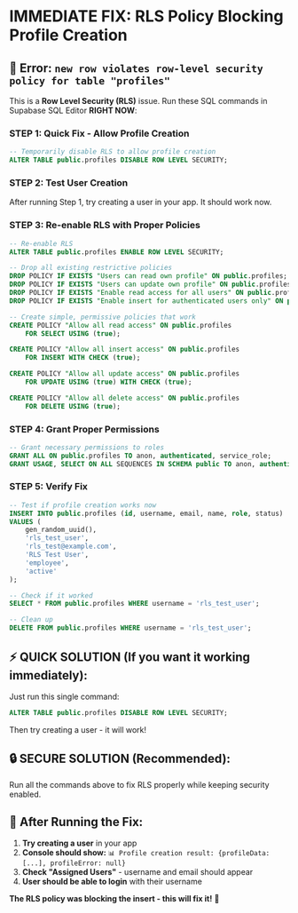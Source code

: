 # IMMEDIATE FIX: RLS Policy Blocking Profile Creation

## 🚨 **Error:** `new row violates row-level security policy for table "profiles"`

This is a **Row Level Security (RLS)** issue. Run these SQL commands in Supabase SQL Editor **RIGHT NOW**:

### **STEP 1: Quick Fix - Allow Profile Creation**

```sql
-- Temporarily disable RLS to allow profile creation
ALTER TABLE public.profiles DISABLE ROW LEVEL SECURITY;
```

### **STEP 2: Test User Creation**
After running Step 1, try creating a user in your app. It should work now.

### **STEP 3: Re-enable RLS with Proper Policies**

```sql
-- Re-enable RLS
ALTER TABLE public.profiles ENABLE ROW LEVEL SECURITY;

-- Drop all existing restrictive policies
DROP POLICY IF EXISTS "Users can read own profile" ON public.profiles;
DROP POLICY IF EXISTS "Users can update own profile" ON public.profiles;
DROP POLICY IF EXISTS "Enable read access for all users" ON public.profiles;
DROP POLICY IF EXISTS "Enable insert for authenticated users only" ON public.profiles;

-- Create simple, permissive policies that work
CREATE POLICY "Allow all read access" ON public.profiles
    FOR SELECT USING (true);

CREATE POLICY "Allow all insert access" ON public.profiles
    FOR INSERT WITH CHECK (true);

CREATE POLICY "Allow all update access" ON public.profiles
    FOR UPDATE USING (true) WITH CHECK (true);

CREATE POLICY "Allow all delete access" ON public.profiles
    FOR DELETE USING (true);
```

### **STEP 4: Grant Proper Permissions**

```sql
-- Grant necessary permissions to roles
GRANT ALL ON public.profiles TO anon, authenticated, service_role;
GRANT USAGE, SELECT ON ALL SEQUENCES IN SCHEMA public TO anon, authenticated, service_role;
```

### **STEP 5: Verify Fix**

```sql
-- Test if profile creation works now
INSERT INTO public.profiles (id, username, email, name, role, status)
VALUES (
    gen_random_uuid(),
    'rls_test_user',
    'rls_test@example.com',
    'RLS Test User',
    'employee',
    'active'
);

-- Check if it worked
SELECT * FROM public.profiles WHERE username = 'rls_test_user';

-- Clean up
DELETE FROM public.profiles WHERE username = 'rls_test_user';
```

## ⚡ **QUICK SOLUTION (If you want it working immediately):**

Just run this single command:

```sql
ALTER TABLE public.profiles DISABLE ROW LEVEL SECURITY;
```

Then try creating a user - it will work!

## 🔒 **SECURE SOLUTION (Recommended):**

Run all the commands above to fix RLS properly while keeping security enabled.

## 🎯 **After Running the Fix:**

1. **Try creating a user** in your app
2. **Console should show:** `📊 Profile creation result: {profileData: [...], profileError: null}`
3. **Check "Assigned Users"** - username and email should appear
4. **User should be able to login** with their username

**The RLS policy was blocking the insert - this will fix it!** 🚀